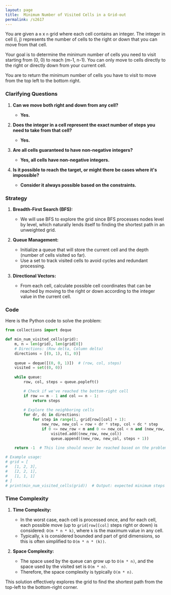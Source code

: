 ```yaml
---
layout: page
title:  Minimum Number of Visited Cells in a Grid-out
permalink: /s2617
---
```


You are given a `m` x `n` grid where each cell contains an integer. The integer in cell (i, j) represents the number of cells to the right or down that you can move from that cell.

Your goal is to determine the minimum number of cells you need to visit starting from (0, 0) to reach (m-1, n-1). You can only move to cells directly to the right or directly down from your current cell.

You are to return the minimum number of cells you have to visit to move from the top left to the bottom right.

### Clarifying Questions

1. **Can we move both right and down from any cell?**
   - **Yes.**
  
2. **Does the integer in a cell represent the exact number of steps you need to take from that cell?**
   - **Yes.**

3. **Are all cells guaranteed to have non-negative integers?**
   - **Yes, all cells have non-negative integers.**

4. **Is it possible to reach the target, or might there be cases where it's impossible?**
   - **Consider it always possible based on the constraints.**

### Strategy

1. **Breadth-First Search (BFS):**
   - We will use BFS to explore the grid since BFS processes nodes level by level, which naturally lends itself to finding the shortest path in an unweighted grid.
   
2. **Queue Management:**
   - Initialize a queue that will store the current cell and the depth (number of cells visited so far).
   - Use a set to track visited cells to avoid cycles and redundant processing.
   
3. **Directional Vectors:**
   - From each cell, calculate possible cell coordinates that can be reached by moving to the right or down according to the integer value in the current cell.
  
### Code

Here is the Python code to solve the problem:

```python
from collections import deque

def min_num_visited_cells(grid):
    m, n = len(grid), len(grid[0])
    # Directions: (Row delta, Column delta)
    directions = [(0, 1), (1, 0)]
    
    queue = deque([(0, 0, 1)])  # (row, col, steps)
    visited = set((0, 0))
    
    while queue:
        row, col, steps = queue.popleft()

        # Check if we've reached the bottom-right cell
        if row == m - 1 and col == n - 1:
            return steps
        
        # Explore the neighboring cells
        for dr, dc in directions:
            for step in range(1, grid[row][col] + 1):
                new_row, new_col = row + dr * step, col + dc * step
                if 0 <= new_row < m and 0 <= new_col < n and (new_row, new_col) not in visited:
                    visited.add((new_row, new_col))
                    queue.append((new_row, new_col, steps + 1))
    
    return -1  # This line should never be reached based on the problem constraints

# Example usage:
# grid = [
#   [1, 2, 3],
#   [2, 2, 1],
#   [1, 1, 1]
# ]
# print(min_num_visited_cells(grid))  # Output: expected minimum steps
```

### Time Complexity

1. **Time Complexity:** 
   - In the worst case, each cell is processed once, and for each cell, each possible move (up to `grid[row][col]` steps right or down) is considered: `O(m * n * k)`, where `k` is the maximum value in any cell. 
   - Typically, `k` is considered bounded and part of grid dimensions, so this is often simplified to `O(m * n * (k))`.
   
2. **Space Complexity:**
   - The space used by the queue can grow up to `O(m * n)`, and the space used by the visited set is `O(m * n)`.
   - Therefore, the space complexity is typically `O(m * n)`.

This solution effectively explores the grid to find the shortest path from the top-left to the bottom-right corner.